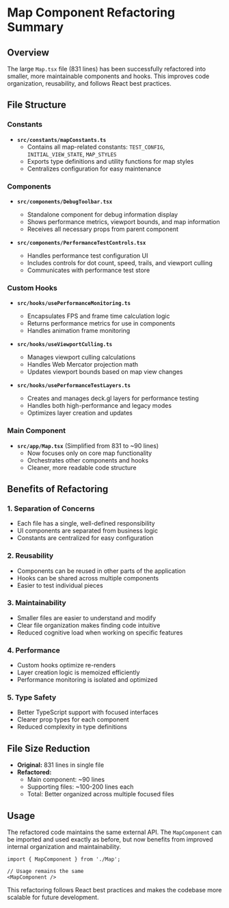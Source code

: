 # Map Component Refactoring Summary

## Overview
The large `Map.tsx` file (831 lines) has been successfully refactored into smaller, more maintainable components and hooks. This improves code organization, reusability, and follows React best practices.

## File Structure

### Constants
- **`src/constants/mapConstants.ts`**
  - Contains all map-related constants: `TEST_CONFIG`, `INITIAL_VIEW_STATE`, `MAP_STYLES`
  - Exports type definitions and utility functions for map styles
  - Centralizes configuration for easy maintenance

### Components
- **`src/components/DebugToolbar.tsx`**
  - Standalone component for debug information display
  - Shows performance metrics, viewport bounds, and map information
  - Receives all necessary props from parent component

- **`src/components/PerformanceTestControls.tsx`**
  - Handles performance test configuration UI
  - Includes controls for dot count, speed, trails, and viewport culling
  - Communicates with performance test store

### Custom Hooks
- **`src/hooks/usePerformanceMonitoring.ts`**
  - Encapsulates FPS and frame time calculation logic
  - Returns performance metrics for use in components
  - Handles animation frame monitoring

- **`src/hooks/useViewportCulling.ts`**
  - Manages viewport culling calculations
  - Handles Web Mercator projection math
  - Updates viewport bounds based on map view changes

- **`src/hooks/usePerformanceTestLayers.ts`**
  - Creates and manages deck.gl layers for performance testing
  - Handles both high-performance and legacy modes
  - Optimizes layer creation and updates

### Main Component
- **`src/app/Map.tsx`** (Simplified from 831 to ~90 lines)
  - Now focuses only on core map functionality
  - Orchestrates other components and hooks
  - Cleaner, more readable code structure

## Benefits of Refactoring

### 1. **Separation of Concerns**
- Each file has a single, well-defined responsibility
- UI components are separated from business logic
- Constants are centralized for easy configuration

### 2. **Reusability**
- Components can be reused in other parts of the application
- Hooks can be shared across multiple components
- Easier to test individual pieces

### 3. **Maintainability**
- Smaller files are easier to understand and modify
- Clear file organization makes finding code intuitive
- Reduced cognitive load when working on specific features

### 4. **Performance**
- Custom hooks optimize re-renders
- Layer creation logic is memoized efficiently
- Performance monitoring is isolated and optimized

### 5. **Type Safety**
- Better TypeScript support with focused interfaces
- Clearer prop types for each component
- Reduced complexity in type definitions

## File Size Reduction
- **Original:** 831 lines in single file
- **Refactored:** 
  - Main component: ~90 lines
  - Supporting files: ~100-200 lines each
  - Total: Better organized across multiple focused files

## Usage
The refactored code maintains the same external API. The `MapComponent` can be imported and used exactly as before, but now benefits from improved internal organization and maintainability.

```tsx
import { MapComponent } from './Map';

// Usage remains the same
<MapComponent />
```

This refactoring follows React best practices and makes the codebase more scalable for future development.
